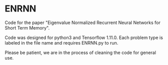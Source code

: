 # ENRNN
Code for the paper "Eigenvalue Normalized Recurrent Neural Networks for Short Term Memory". 

Code was designed for python3 and Tensorflow 1.11.0.  Each problem type is labeled in the file name and requires ENRNN.py to run.

Please be patient, we are in the process of cleaning the code for general use.
